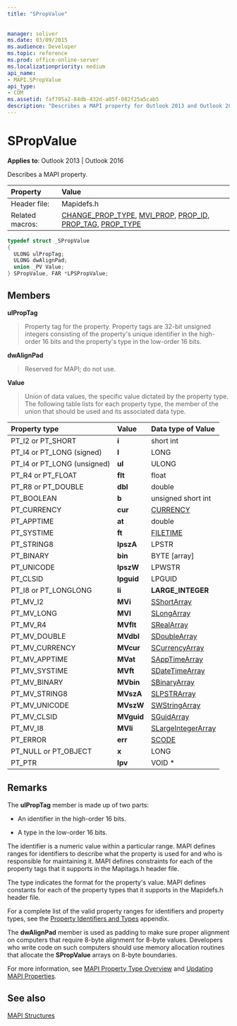 ```yaml
---
title: "SPropValue"
 
 
manager: soliver
ms.date: 03/09/2015
ms.audience: Developer
ms.topic: reference
ms.prod: office-online-server
ms.localizationpriority: medium
api_name:
- MAPI.SPropValue
api_type:
- COM
ms.assetid: faf795a2-84db-432d-a05f-082f25a5cab5
description: "Describes a MAPI property for Outlook 2013 and Outlook 2016."
---
```


# SPropValue

  
  
**Applies to**: Outlook 2013 | Outlook 2016 
  
Describes a MAPI property.
  
|Property |Value |
|:-----|:-----|
|Header file:  <br/> |Mapidefs.h  <br/> |
|Related macros:  <br/> |[CHANGE_PROP_TYPE](change_prop_type.md), [MVI_PROP](mvi_prop.md), [PROP_ID](prop_id.md), [PROP_TAG](prop_tag.md), [PROP_TYPE](prop_type.md) <br/> |
   
```cpp
typedef struct _SPropValue
{
  ULONG ulPropTag;
  ULONG dwAlignPad;
  union _PV Value;
} SPropValue, FAR *LPSPropValue;

```

## Members

 **ulPropTag**
  
> Property tag for the property. Property tags are 32-bit unsigned integers consisting of the property's unique identifier in the high-order 16 bits and the property's type in the low-order 16 bits.
    
 **dwAlignPad**
  
> Reserved for MAPI; do not use. 
    
 **Value**
  
> Union of data values, the specific value dictated by the property type. The following table lists for each property type, the member of the union that should be used and its associated data type.
    
|**Property type**|**Value**|**Data type of Value**|
|:-----|:-----|:-----|
|PT_I2 or PT_SHORT  <br/> |**i** <br/> |short int  <br/> |
|PT_I4 or PT_LONG (signed)  <br/> |**l** <br/> |LONG  <br/> |
|PT_I4 or PT_LONG (unsigned)  <br/> |**ul** <br/> |ULONG  <br/> |
|PT_R4 or PT_FLOAT  <br/> |**flt** <br/> |float  <br/> |
|PT_R8 or PT_DOUBLE  <br/> |**dbl** <br/> |double  <br/> |
|PT_BOOLEAN  <br/> |**b** <br/> |unsigned short int  <br/> |
|PT_CURRENCY  <br/> |**cur** <br/> |[CURRENCY](currency.md) <br/> |
|PT_APPTIME  <br/> |**at** <br/> |double  <br/> |
|PT_SYSTIME  <br/> |**ft** <br/> |[FILETIME](filetime.md) <br/> |
|PT_STRING8  <br/> |**lpszA** <br/> |LPSTR  <br/> |
|PT_BINARY  <br/> |**bin** <br/> |BYTE [array]  <br/> |
|PT_UNICODE  <br/> |**lpszW** <br/> |LPWSTR  <br/> |
|PT_CLSID  <br/> |**lpguid** <br/> |LPGUID  <br/> |
|PT_I8 or PT_LONGLONG  <br/> |**li** <br/> |**LARGE_INTEGER** <br/> |
|PT_MV_I2  <br/> |**MVi** <br/> |[SShortArray](sshortarray.md) <br/> |
|PT_MV_LONG  <br/> |**MVI** <br/> |[SLongArray](slongarray.md) <br/> |
|PT_MV_R4  <br/> |**MVflt** <br/> |[SRealArray](srealarray.md) <br/> |
|PT_MV_DOUBLE  <br/> |**MVdbl** <br/> |[SDoubleArray](sdoublearray.md) <br/> |
|PT_MV_CURRENCY  <br/> |**MVcur** <br/> |[SCurrencyArray](scurrencyarray.md) <br/> |
|PT_MV_APPTIME  <br/> |**MVat** <br/> |[SAppTimeArray](sapptimearray.md) <br/> |
|PT_MV_SYSTIME  <br/> |**MVft** <br/> |[SDateTimeArray](sdatetimearray.md) <br/> |
|PT_MV_BINARY  <br/> |**MVbin** <br/> |[SBinaryArray](sbinaryarray.md) <br/> |
|PT_MV_STRING8  <br/> |**MVszA** <br/> |[SLPSTRArray](slpstrarray.md) <br/> |
|PT_MV_UNICODE  <br/> |**MVszW** <br/> |[SWStringArray](swstringarray.md) <br/> |
|PT_MV_CLSID  <br/> |**MVguid** <br/> |[SGuidArray](sguidarray.md) <br/> |
|PT_MV_I8  <br/> |**MVli** <br/> |[SLargeIntegerArray](slargeintegerarray.md) <br/> |
|PT_ERROR  <br/> |**err** <br/> |[SCODE](scode.md) <br/> |
|PT_NULL or PT_OBJECT  <br/> |**x** <br/> |LONG  <br/> |
|PT_PTR  <br/> |**lpv** <br/> |VOID \*  <br/> |
   
## Remarks

The **ulPropTag** member is made up of two parts: 
  
- An identifier in the high-order 16 bits.
    
- A type in the low-order 16 bits.
    
The identifier is a numeric value within a particular range. MAPI defines ranges for identifiers to describe what the property is used for and who is responsible for maintaining it. MAPI defines constraints for each of the property tags that it supports in the Mapitags.h header file.
  
The type indicates the format for the property's value. MAPI defines constants for each of the property types that it supports in the Mapidefs.h header file. 
  
For a complete list of the valid property ranges for identifiers and property types, see the [Property Identifiers and Types](property-identifiers-and-types.md) appendix. 
  
The **dwAlignPad** member is used as padding to make sure proper alignment on computers that require 8-byte alignment for 8-byte values. Developers who write code on such computers should use memory allocation routines that allocate the **SPropValue** arrays on 8-byte boundaries. 
  
For more information, see [MAPI Property Type Overview](mapi-property-type-overview.md) and [Updating MAPI Properties](updating-mapi-properties.md). 
  
## See also



[MAPI Structures](mapi-structures.md)

